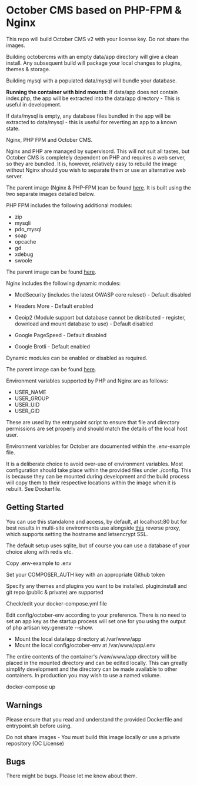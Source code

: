 # October CMS based on PHP-FPM & Nginx

This repo will build October CMS v2 with your license key. Do not share the images.

Building octobercms with an empty data/app directory will give a clean install. Any subsequent build
will package your local changes to plugins, themes & storage.

Building mysql with a populated data/mysql will bundle your database. 

**Running the container with bind mounts**: If data/app does not contain index.php, the app will be extracted into the
data/app directory - This is useful in development.

If data/mysql is empty, any database files bundled in the app will be extracted to data/mysql - this is useful for reverting
an app to a known state.


Nginx, PHP FPM and October CMS.

Nginx and PHP are managed by supervisord. This will not suit all tastes, but October CMS is completely dependent
on PHP and requires a web server, so they are bundled. It is, however, relatively easy to rebuild the image 
without Nginx should you wish to separate them or use an alternative web server.

The parent image (Nginx & PHP-FPM )can be found [here](https://github.com/Dynamedia/docker-nginx-fpm). It is 
built using the two separate images detailed below.

PHP FPM includes the following additional modules:

- zip
- mysqli
- pdo_mysql
- soap
- opcache
- gd
- xdebug
- swoole

The parent image can be found [here](https://github.com/Dynamedia/docker-php-fpm).

Nginx includes the following dynamic modules:

- ModSecurity (includes the latest OWASP core ruleset) - Default disabled

- Headers More - Default enabled

- Geoip2 (Module support but database cannot be distributed - register, download and mount database to use) - Default disabled

- Google PageSpeed - Default disabled

- Google Brotli - Default enabled

Dynamic modules can be enabled or disabled as required.

The parent image can be found [here](https://github.com/Dynamedia/docker-nginx).

Environment variables supported by PHP and Nginx are as follows:

- USER_NAME
- USER_GROUP
- USER_UID
- USER_GID

These are used by the entrypoint script to ensure that file and directory permissions are set properly
and should match the details of the local host user.

Environment variables for October are documented within the .env-example file.

It is a deliberate choice to avoid over-use of environment variables. Most configuration should take place
within the provided files under ./config. This is because they can be mounted during development and the build
process will copy them to their respective locations within the image when it is rebuilt. See Dockerfile.

## Getting Started

You can use this standalone and access, by default, at localhost:80 but for best results in multi-site
environments use alongside [this](https://github.com/dynamedia/docker-reverse-proxy) reverse proxy, which supports 
setting the hostname and letsencrypt SSL.

The default setup uses sqlite, but of course you can use a database of your choice
along with redis etc.

Copy .env-example to .env

Set your COMPOSER_AUTH key with an appropriate Github token

Specify any themes and plugins you want to be installed. plugin:install and git repo (public & private) are supported

Check/edit your docker-compose.yml file

Edit config/october-env according to your preference. There is no need to set an app key as the startup process
will set one for you using the output of php artisan key:generate --show.

- Mount the local data/app directory at /var/www/app
- Mount the local config/october-env at /var/www/app/.env

The entire contents of the container's /vaw/www/app directory will be placed in the mounted directory and can be edited
locally. This can greatly simplify development and the directory can be made available to other containers.
In production you may wish to use a named volume.

docker-compose up

## Warnings

Please ensure that you read and understand the provided Dockerfile and entrypoint.sh before using.

Do not share images - You must build this image locally or use a private repository (OC License)

## Bugs

There might be bugs. Please let me know about them.
